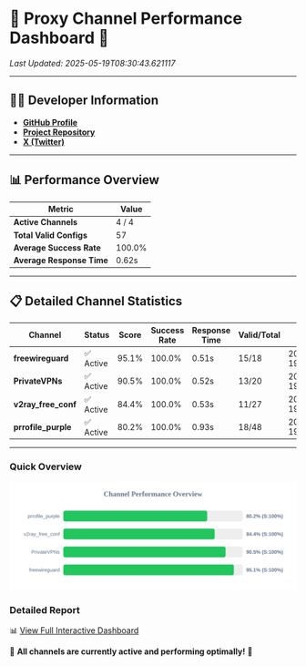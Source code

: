 # 🌟 Proxy Channel Performance Dashboard 🌟

_Last Updated: 2025-05-19T08:30:43.621117_

---

## 👩‍💻 Developer Information

- **[GitHub Profile](https://github.com/4n0nymou3)**  
- **[Project Repository](https://github.com/4n0nymou3/multi-proxy-config-fetcher)**  
- **[X (Twitter)](https://x.com/4n0nymou3)**  

---

## 📊 Performance Overview

| Metric                | Value       |
|-----------------------|-------------|
| **Active Channels**   | 4 / 4       |
| **Total Valid Configs** | 57          |
| **Average Success Rate** | 100.0%      |
| **Average Response Time** | 0.62s       |

---

## 📋 Detailed Channel Statistics

| Channel          | Status     | Score  | Success Rate | Response Time | Valid/Total | Last Success               |
|------------------|------------|--------|--------------|---------------|-------------|----------------------------|
| **freewireguard**  | ✅ Active  | 95.1%  | 100.0% | 0.51s         | 15/18       | 2025-05-19T08:30:43.619383 |
| **PrivateVPNs**  | ✅ Active  | 90.5%  | 100.0% | 0.52s         | 13/20       | 2025-05-19T08:30:43.084036 |
| **v2ray_free_conf**  | ✅ Active  | 84.4%  | 100.0% | 0.53s         | 11/27       | 2025-05-19T08:30:42.534920 |
| **prrofile_purple**  | ✅ Active  | 80.2%  | 100.0% | 0.93s         | 18/48       | 2025-05-19T08:30:41.914312 |

---

### Quick Overview
<div align="center">
  <a href="https://raw.githubusercontent.com/nullluser/NullRepo/refs/heads/main/assets/channel_stats_chart.svg">
    <img src="https://raw.githubusercontent.com/nullluser/NullRepo/refs/heads/main/assets/channel_stats_chart.svg" alt="Source Performance Statistics" width="800">
  </a>
</div>

### Detailed Report
📊 [View Full Interactive Dashboard](https://htmlpreview.github.io/?https://github.com/nullluser/NullRepo/blob/main/assets/performance_report.html)

🎉 **All channels are currently active and performing optimally!** 🎉
